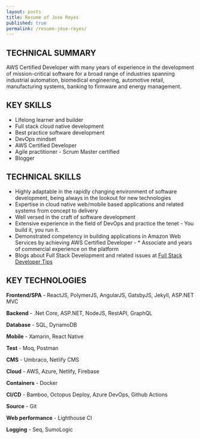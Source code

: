 ```yaml
---
layout: posts
title: Resume of Jose Reyes
published: true
permalink: /resume-jose-reyes/
---
```


## TECHNICAL SUMMARY

AWS Certified Developer with many years of experience in the development of mission-critical software for a broad range of industries spanning industrial automation, biomedical engineering, automotive retail, manufacturing systems, banking to firmware and energy management.

## KEY SKILLS

* Lifelong learner and builder
* Full stack cloud native development
* Best practice software development
* DevOps mindset
* AWS Certified Developer
* Agile practitioner - Scrum Master certified
* Blogger

## TECHNICAL SKILLS

* Highly adaptable in the rapidly changing environment of software development, being always in the lookout for new technologies
* Expertise in cloud native web/mobile based applications and related systems from concept to delivery
* Well versed in the craft of software development
* Extensive experience in the field of DevOps and practice the tenet - You build it, you run it.
* Demonstrated competency in building applications in Amazon Web Services by achieving AWS Certified Developer - * Associate and years of commercial experience on the platform
* Blogs about Full Stack Development and related issues at [Full Stack Developer Tips](https://fullstackdeveloper.tips/)

## KEY TECHNOLOGIES

**Frontend/SPA** - ReactJS, PolymerJS, AngularJS, GatsbyJS,
Jekyll, ASP.NET MVC 

**Backend** - .Net Core, ASP.NET, NodeJS, RestAPI, GraphQL

**Database** - SQL, DynamoDB

**Mobile** - Xamarin, React Native

**Test** - Moq, Postman

**CMS** - Umbraco, Netlify CMS

**Cloud** - AWS, Azure, Netlify, Firebase

**Containers** - Docker

**CI/CD** - Bamboo, Octopus Deploy, Azure DevOps, Github Actions

**Source** - Git

**Web performance** - Lighthouse CI

**Logging** - Seq, SumoLogic
